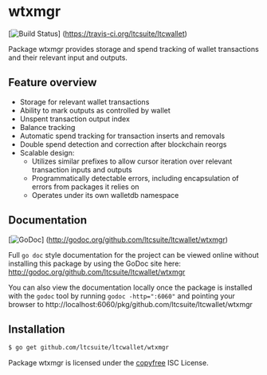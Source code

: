 wtxmgr
======

[![Build Status](https://travis-ci.org/ltcsuite/ltcwallet.png?branch=master)]
(https://travis-ci.org/ltcsuite/ltcwallet)

Package wtxmgr provides storage and spend tracking of wallet transactions and
their relevant input and outputs.

## Feature overview

- Storage for relevant wallet transactions
- Ability to mark outputs as controlled by wallet
- Unspent transaction output index
- Balance tracking
- Automatic spend tracking for transaction inserts and removals
- Double spend detection and correction after blockchain reorgs
- Scalable design:
  - Utilizes similar prefixes to allow cursor iteration over relevant transaction
    inputs and outputs
  - Programmatically detectable errors, including encapsulation of errors from
    packages it relies on
  - Operates under its own walletdb namespace
    
## Documentation

[![GoDoc](https://godoc.org/github.com/ltcsuite/ltcwallet/wtxmgr?status.png)]
(http://godoc.org/github.com/ltcsuite/ltcwallet/wtxmgr)

Full `go doc` style documentation for the project can be viewed online without
installing this package by using the GoDoc site here:
http://godoc.org/github.com/ltcsuite/ltcwallet/wtxmgr

You can also view the documentation locally once the package is installed with
the `godoc` tool by running `godoc -http=":6060"` and pointing your browser to
http://localhost:6060/pkg/github.com/ltcsuite/ltcwallet/wtxmgr

## Installation

```bash
$ go get github.com/ltcsuite/ltcwallet/wtxmgr
```

Package wtxmgr is licensed under the [copyfree](http://copyfree.org) ISC
License.
